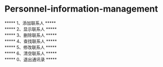 # Personnel-information-management
*****  1、添加联系人  *****  
*****  2、显示联系人  *****  
*****  3、删除联系人  *****  
*****  4、查找联系人  *****  
*****  5、修改联系人  *****  
*****  6、清空联系人  *****  
*****  0、退出通讯录  *****  
